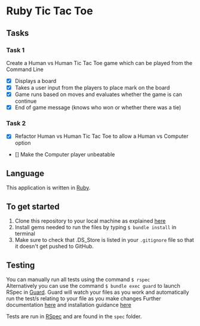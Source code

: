 # Ruby Tic Tac Toe

## Tasks

### Task 1
Create a Human vs Human Tic Tac Toe game which can be played from the Command Line
- [x] Displays a board
- [x] Takes a user input from the players to place mark on the board
- [x] Game runs based on moves and evaluates whether the game is can continue
- [x] End of game message (knows who won or whether there was a tie)

### Task 2 
 - [x] Refactor Human vs Human Tic Tac Toe to allow a Human vs Computer option
 - [] Make the Computer player unbeatable

## Language
This application is written in [Ruby](https://ruby-doc.org/). 

## To get started
1. Clone this repository to your local machine as explained [here](https://help.github.com/articles/cloning-a-repository/)
2. Install gems needed to run the files by typing `$ bundle install` in terminal
3. Make sure to check that .DS_Store is listed in your `.gitignore` file so that it doesn't get pushed to GitHub.  

## Testing
You can manually run all tests using the command `$ rspec`  
Alternatively you can use the command `$ bundle exec guard` to launch RSpec in [Guard](https://github.com/guard/guard). Guard will watch your files as you work and automatically run the test/s relating to your file as you make changes
Further documentation [here](https://github.com/guard/guard-rspec) and installation guidance [here](https://collectiveidea.com/blog/archives/2017/02/09/guard-is-your-friend)

Tests are run in [RSpec](http://rspec.info/documentation/) and are found in the `spec` folder.
